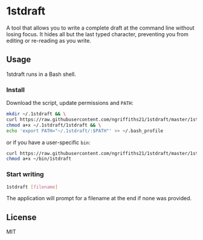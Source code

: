 # 1stdraft

A tool that allows you to write a complete draft at the command line without losing focus. It hides all but the last typed character, preventing you from editing or re-reading as you write.

## Usage

1stdraft runs in a Bash shell.

### Install

Download the script, update permissions and `PATH`:
```bash
mkdir ~/.1stdraft && \
curl https://raw.githubusercontent.com/ngriffiths21/1stdraft/master/1stdraft > ~/.1stdraft/1stdraft && \
chmod a+x ~/.1stdraft/1stdraft && \
echo 'export PATH="~/.1stdraft/:$PATH"' >> ~/.bash_profile
```
or if you have a user-specific `bin`:
```bash
curl https://raw.githubusercontent.com/ngriffiths21/1stdraft/master/1stdraft > ~/bin/1stdraft && \
chmod a+x ~/bin/1stdraft
```

### Start writing

```bash
1stdraft [filename]
```

The application will prompt for a filename at the end if none was provided.

## License

MIT